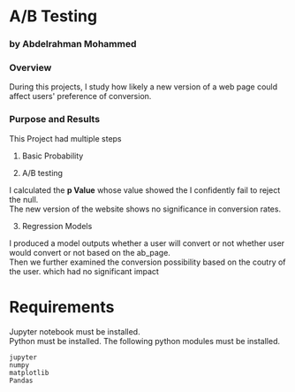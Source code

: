 # A/B Testing
### by Abdelrahman Mohammed


### Overview
During this projects, I  study how likely a new version of a web page could affect users' preference of conversion. 

### Purpose and Results

This Project had multiple steps<br>

1. Basic Probability

2. A/B testing


I calculated the **p Value** whose value showed the I confidently fail to reject the null.<br> The new version of the website shows no significance in conversion rates.


3. Regression Models

I produced a model outputs whether a user will convert or not whether user would convert or not based on the ab_page.<br> Then we further examined the conversion possibility based on the coutry of the user. which had no significant impact



# Requirements

Jupyter notebook must be installed.<br>
Python must be installed. The following python modules must be installed.<br>
```
jupyter
numpy
matplotlib
Pandas
```
